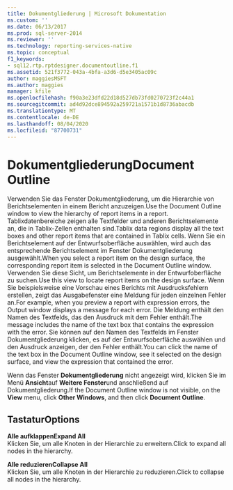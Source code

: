 ```yaml
---
title: Dokumentgliederung | Microsoft Dokumentation
ms.custom: ''
ms.date: 06/13/2017
ms.prod: sql-server-2014
ms.reviewer: ''
ms.technology: reporting-services-native
ms.topic: conceptual
f1_keywords:
- sql12.rtp.rptdesigner.documentoutline.f1
ms.assetid: 521f3772-043a-4bfa-a3d6-d5e3405ac09c
author: maggiesMSFT
ms.author: maggies
manager: kfile
ms.openlocfilehash: f90a3e23dfd22d18d527db73fd0270723f2c44a1
ms.sourcegitcommit: ad4d92dce894592a259721a1571b1d8736abacdb
ms.translationtype: MT
ms.contentlocale: de-DE
ms.lasthandoff: 08/04/2020
ms.locfileid: "87700731"
---
```

# <a name="document-outline"></a><span data-ttu-id="62410-102">Dokumentgliederung</span><span class="sxs-lookup"><span data-stu-id="62410-102">Document Outline</span></span>
  <span data-ttu-id="62410-103">Verwenden Sie das Fenster Dokumentgliederung, um die Hierarchie von Berichtselementen in einem Bericht anzuzeigen.</span><span class="sxs-lookup"><span data-stu-id="62410-103">Use the Document Outline window to view the hierarchy of report items in a report.</span></span> <span data-ttu-id="62410-104">Tablixdatenbereiche zeigen alle Textfelder und anderen Berichtselemente an, die in Tablix-Zellen enthalten sind.</span><span class="sxs-lookup"><span data-stu-id="62410-104">Tablix data regions display all the text boxes and other report items that are contained in Tablix cells.</span></span> <span data-ttu-id="62410-105">Wenn Sie ein Berichtselement auf der Entwurfsoberfläche auswählen, wird auch das entsprechende Berichtselement im Fenster Dokumentgliederung ausgewählt.</span><span class="sxs-lookup"><span data-stu-id="62410-105">When you select a report item on the design surface, the corresponding report item is selected in the Document Outline window.</span></span> <span data-ttu-id="62410-106">Verwenden Sie diese Sicht, um Berichtselemente in der Entwurfoberfläche zu suchen.</span><span class="sxs-lookup"><span data-stu-id="62410-106">Use this view to locate report items on the design surface.</span></span> <span data-ttu-id="62410-107">Wenn Sie beispielsweise eine Vorschau eines Berichts mit Ausdrucksfehlern erstellen, zeigt das Ausgabefenster eine Meldung für jeden einzelnen Fehler an.</span><span class="sxs-lookup"><span data-stu-id="62410-107">For example, when you preview a report with expression errors, the Output window displays a message for each error.</span></span> <span data-ttu-id="62410-108">Die Meldung enthält den Namen des Textfelds, das den Ausdruck mit dem Fehler enthält.</span><span class="sxs-lookup"><span data-stu-id="62410-108">The message includes the name of the text box that contains the expression with the error.</span></span> <span data-ttu-id="62410-109">Sie können auf den Namen des Textfelds im Fenster Dokumentgliederung klicken, es auf der Entwurfsoberfläche auswählen und den Ausdruck anzeigen, der den Fehler enthält.</span><span class="sxs-lookup"><span data-stu-id="62410-109">You can click the name of the text box in the Document Outline window, see it selected on the design surface, and view the expression that contained the error.</span></span>  
  
 <span data-ttu-id="62410-110">Wenn das Fenster **Dokumentgliederung** nicht angezeigt wird, klicken Sie im Menü **Ansicht**auf **Weitere Fenster**und anschließend auf Dokumentgliederung.</span><span class="sxs-lookup"><span data-stu-id="62410-110">If the Document Outline window is not visible, on the **View** menu, click **Other Windows**, and then click **Document Outline**.</span></span>  
  
## <a name="options"></a><span data-ttu-id="62410-111">Tastatur</span><span class="sxs-lookup"><span data-stu-id="62410-111">Options</span></span>  
 <span data-ttu-id="62410-112">**Alle aufklappen**</span><span class="sxs-lookup"><span data-stu-id="62410-112">**Expand All**</span></span>  
 <span data-ttu-id="62410-113">Klicken Sie, um alle Knoten in der Hierarchie zu erweitern.</span><span class="sxs-lookup"><span data-stu-id="62410-113">Click to expand all nodes in the hierarchy.</span></span>  
  
 <span data-ttu-id="62410-114">**Alle reduzieren**</span><span class="sxs-lookup"><span data-stu-id="62410-114">**Collapse All**</span></span>  
 <span data-ttu-id="62410-115">Klicken Sie, um alle Knoten in der Hierarchie zu reduzieren.</span><span class="sxs-lookup"><span data-stu-id="62410-115">Click to collapse all nodes in the hierarchy.</span></span>  
  
  
